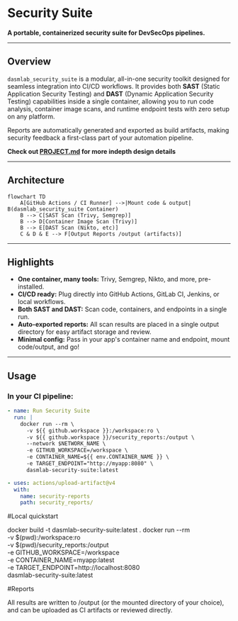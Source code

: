 # Security Suite

**A portable, containerized security suite for DevSecOps pipelines.**

---

## Overview

`dasmlab_security_suite` is a modular, all-in-one security toolkit designed for seamless integration into CI/CD workflows. It provides both **SAST** (Static Application Security Testing) and **DAST** (Dynamic Application Security Testing) capabilities inside a single container, allowing you to run code analysis, container image scans, and runtime endpoint tests with zero setup on any platform.

Reports are automatically generated and exported as build artifacts, making security feedback a first-class part of your automation pipeline.

**Check out [PROJECT.md](./PROJECT.md) for more indepth design details**

---

## Architecture

```mermaid
flowchart TD
    A[GitHub Actions / CI Runner] -->|Mount code & output| B(dasmlab_security_suite Container)
    B --> C[SAST Scan (Trivy, Semgrep)]
    B --> D[Container Image Scan (Trivy)]
    B --> E[DAST Scan (Nikto, etc)]
    C & D & E --> F[Output Reports /output (artifacts)]
```

---

## Highlights

- **One container, many tools:** Trivy, Semgrep, Nikto, and more, pre-installed.
- **CI/CD ready:** Plug directly into GitHub Actions, GitLab CI, Jenkins, or local workflows.
- **Both SAST and DAST:** Scan code, containers, and endpoints in a single run.
- **Auto-exported reports:** All scan results are placed in a single output directory for easy artifact storage and review.
- **Minimal config:** Pass in your app's container name and endpoint, mount code/output, and go!

---

## Usage

### In your CI pipeline:

```yaml
- name: Run Security Suite
  run: |
    docker run --rm \
      -v ${{ github.workspace }}:/workspace:ro \
      -v ${{ github.workspace }}/security_reports:/output \
      --network $NETWORK_NAME \
      -e GITHUB_WORKSPACE=/workspace \
      -e CONTAINER_NAME=${{ env.CONTAINER_NAME }} \
      -e TARGET_ENDPOINT="http://myapp:8080" \
      dasmlab-security-suite:latest

- uses: actions/upload-artifact@v4
  with:
    name: security-reports
    path: security_reports/
```

#Local quickstart

docker build -t dasmlab-security-suite:latest .
docker run --rm \
  -v $(pwd):/workspace:ro \
  -v $(pwd)/security_reports:/output \
  -e GITHUB_WORKSPACE=/workspace \
  -e CONTAINER_NAME=myapp:latest \
  -e TARGET_ENDPOINT=http://localhost:8080 \
  dasmlab-security-suite:latest

#Reports

All results are written to /output (or the mounted directory of your choice), and can be uploaded as CI artifacts or reviewed directly.
